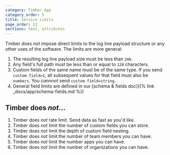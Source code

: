 ```yaml
---
category: Timber App
category_order: 5
title: Service Limits
page_order: 12
sections: text, attributes
---
```


Timber does _not_ impose direct limits to the log line payload structure or any other uses
of the software. The limits are more general:

1. The resulting log line payload size must be less than `2mb`.
2. Any field's full path must be less than or equal to `128` characters.
3. Custom fields of the same name must be of the same type. If you send `custom.field=1`, all
   subsequent values for that field must also be `numbers`. You _cannnot_ send
   `custom.field=string`.
4. General field limits are defined in our [schema & fields doc]({% link _docs/app/schema-fields.md %})

## Timber does *not*...

1. Timber does _not_ rate limit. Send data as fast as you'd like.
2. Timber does _not_ limit the number of custom fields you can store.
3. Timber does _not_ limit the depth of custom field nesting.
4. Timber does _not_ limit the number of team members you can have.
5. Timber does _not_ limit the number apps you can have.
6. Timber does _not_ limit the number of organizations you can have.